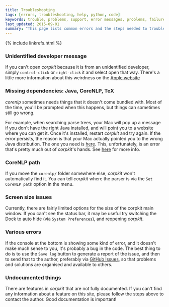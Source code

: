 ```yaml
---
title: Troubleshooting
tags: [errors, troubleshooting, help, python, code]
keywords: trouble, problems, support, error messages, problems, failure, error, #fail
last_updated: 2015-09-01
summary: "This page lists common errors and the steps needed to troubleshoot them."
---
```

{% include linkrefs.html %} 

### Unidentified developer message

If you can't open *corpkit* because it is from an unidentified developer, simply `control-click` or `right-click` it and select open that way. There's a little more information about this weirdness on the [Apple website](https://support.apple.com/kb/PH14369?locale=en_US)

### Missing dependencies: Java, CoreNLP, TeX

*corenlp* sometimes needs things that it doesn't come bundled with. Most of the time, you'll be prompted when this happens, but things can sometimes still go wrong.

For example, when searching parse trees, your Mac will pop up a message if you don't have the right Java installed, and will point you to a website where you can get it. Once it's installed, restart *corpkit* and try again. If the error persists, the reason is that your Mac actually pointed you to the wrong Java distribution. The one you need is [here](https://support.apple.com/downloads/DL1572/en_US/javaforosx.dmg). This, unfortunately, is an error that's pretty much out of *corpkit*'s hands. See [here](https://www.java.com/en/download/faq/yosemite_java.xml) for more info.

### CoreNLP path

If you move the `corenlp/` folder somewhere else, *corpkit* won't automatically find it. You can tell *corpkit* where the parser is via the `Set CoreNLP path` option in the menu.

### Screen size issues

Currently, there are fairly limited options for the size of the corpkit main window. If you can't see the status bar, it may be useful try switching the Dock to auto hide (via `System Preferences`), and reopening *corpkit*.

### Various errors

If the console at the bottom is showing some kind of error, and it doesn't make much sense to you, it's probably a bug in the code. The best thing to do is to use the `Save log` button to generate a report of the issue, and then to send that to the author, preferably via [GitHub Issues](https://github.com/interrogator/corpkit/issues), so that problems and solutions are organised and available to others.

### Undocumented things

There are features in *corpkit* that are not fully documented. If you can't find any information about a feature on this site, please follow the steps above to contact the author. Good documentation is important!